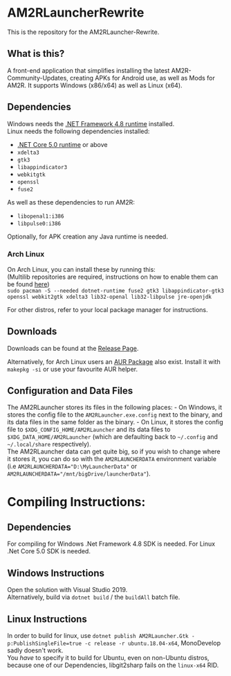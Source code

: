# AM2RLauncherRewrite
This is the repository for the AM2RLauncher-Rewrite.

## What is this?
A front-end application that simplifies installing the latest AM2R-Community-Updates, creating APKs for Android use, as well as Mods for AM2R. It supports Windows (x86/x64) as well as Linux (x64).

## Dependencies
Windows needs the [.NET Framework 4.8 runtime](https://dotnet.microsoft.com/download/dotnet-framework/net48) installed.  
Linux needs the following dependencies installed:

- [.NET Core 5.0 runtime](https://dotnet.microsoft.com/download/dotnet/5.0) or above
- `xdelta3` 
- `gtk3`
- `libappindicator3`
- `webkitgtk`
- `openssl`
- `fuse2`

As well as these dependencies to run AM2R:
- `libopenal1:i386`
- `libpulse0:i386`

Optionally, for APK creation any Java runtime is needed.

### Arch Linux
On Arch Linux, you can install these by running this:  
(Multilib repositories are required, instructions on how to enable them can be found [here](https://wiki.archlinux.org/title/Official_repositories#Enabling_multilib))  
`sudo pacman -S --needed dotnet-runtime fuse2 gtk3 libappindicator-gtk3 openssl webkit2gtk xdelta3 lib32-openal lib32-libpulse jre-openjdk`

For other distros, refer to your local package manager for instructions.   

## Downloads
Downloads can be found at the [Release Page](https://github.com/AM2R-Community-Developers/AM2RLauncher/releases).

Alternatively, for Arch Linux users an [AUR Package](https://aur.archlinux.org/packages/am2rlauncher/) also exist. Install it with `makepkg -si` or use your favourite AUR helper.

## Configuration and Data Files
The AM2RLauncher stores its files in the following places:
	- On Windows, it stores the config file to the `AM2RLauncher.exe.config` next to the binary, and its data files in the same folder as the binary.
	- On Linux, it stores the config file to `$XDG_CONFIG_HOME/AM2RLauncher` and its data files to `$XDG_DATA_HOME/AM2RLauncher` (which are defaulting back to `~/.config` and `~/.local/share` respectively).  
The AM2RLauncher data can get quite big, so if you wish to change where it stores it, you can do so with the `AM2RLAUNCHERDATA` environment variable (i.e `AM2RLAUNCHERDATA="D:\MyLauncherData"` or `AM2RLAUNCHERDATA="/mnt/bigDrive/launcherData"`). 

# Compiling Instructions:
## Dependencies
For compiling for Windows .Net Framework 4.8 SDK is needed. For Linux .Net Core 5.0 SDK is needed.

## Windows Instructions
Open the solution with Visual Studio 2019.  
Alternatively, build via `dotnet build` /  the `buildAll` batch file.

## Linux Instructions
In order to build for linux, use `dotnet publish AM2RLauncher.Gtk -p:PublishSingleFile=true -c release -r ubuntu.18.04-x64`, MonoDevelop sadly doesn't work.  
You *have* to specify it to build for Ubuntu, even on non-Ubuntu distros, because one of our Dependencies, libgit2sharp fails on the `linux-x64` RID.
